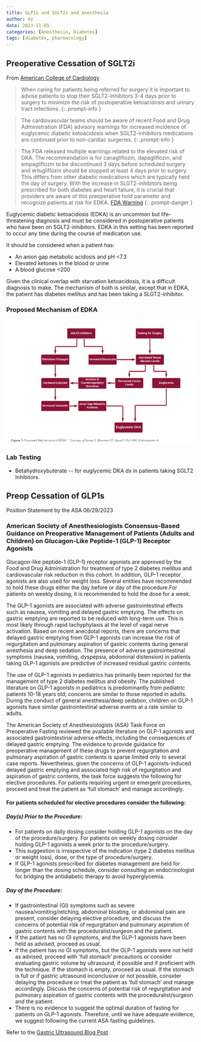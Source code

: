 ```yaml
---
title: GLP1s and SGLT2s and Anesthesia
author: dz  
date: 2023-11-05
categories: [Anesthesia, Diabetes]
tags: [diabetes, pharmacology]    
---
```

## Preoperative Cessation of SGLT2i

From [American College of Cardiology](https://www.acc.org/Latest-in-Cardiology/Articles/2022/10/07/17/21/Preoperative-Cessation-of-SGLT2i#:~:text=When%20caring%20for%20patients%20being,ketoacidosis%20and%20urinary%20tract%20infections.)

> When caring for patients being referred for surgery it is important to advise patients to stop their SGLT2-inhibitors 3-4 days prior to surgery to minimize the risk of postoperative ketoacidosis and urinary tract infections.
{: .prompt-info }

> The cardiovascular teams should be aware of recent Food and Drug Administration (FDA) advisory warnings for increased incidence of euglycemic diabetic ketoacidosis when SGLT2-inhibitors medications are continued prior to non-cardiac surgeries.
{: .prompt-info }

> The FDA released multiple warnings related to the elevated risk of DKA. The recommendation is for canagliflozin, dapagliflozin, and empagliflozin to be discontinued 3 days before scheduled surgery and ertugliflozin should be stopped at least 4 days prior to surgery. This differs from other diabetic medications which are typically held the day of surgery. With the increase in SLGT2-inhibitors being prescribed for both diabetes and heart failure, it is crucial that providers are aware of this preoperative hold parameter and recognize patients at risk for EDKA. [FDA Warning](https://www.fda.gov/drugs/drug-safety-and-availability/fda-revises-labels-sglt2-inhibitors-diabetes-include-warnings-about-too-much-acid-blood-and-serious)
{: .prompt-danger }

Euglycemic diabetic ketoacidosis (EDKA) is an uncommon but life-threatening diagnosis and must be considered in postoperative patients who have been on SGLT2-inhibitors. EDKA in this setting has been reported to occur any time during the course of medication use.

It should be considered when a patient has:

- An anion gap metabolic acidosis and pH <7.3
- Elevated ketones in the blood or urine
- A blood glucose <200

Given the clinical overlap with starvation ketoacidosis, it is a difficult diagnosis to make. The mechanism of both is similar, except that in EDKA, the patient has diabetes mellitus and has been taking a SLGT2-inhibitor.

### Proposed Mechanism of EDKA

![edka](/assets/img/edka.png)

### Lab Testing

- Betahydroxybuterate -- for euglycemic DKA dx in patients taking SGLT2 Inhibitors.

## Preop Cessation of GLP1s

Position Statement by the ASA 06/29/2023

### American Society of Anesthesiologists Consensus-Based Guidance on Preoperative Management of Patients (Adults and Children) on Glucagon-Like Peptide-1 (GLP-1) Receptor Agonists

Glucagon-like peptide-1 (GLP-1) receptor agonists are approved by the Food and Drug Administration for treatment of type 2 diabetes mellitus and cardiovascular risk reduction in this cohort. In addition, GLP-1 receptor agonists are also used for weight loss. Several entities have recommended to hold these drugs either the day before or day of the procedure.For patients on weekly dosing, it is recommended to hold the dose for a week.

The GLP-1 agonists are associated with adverse gastrointestinal effects such as nausea, vomiting and delayed gastric emptying. The effects on gastric emptying are reported to be reduced with long-term use. This is most likely through rapid tachyphylaxis at the level of vagal nerve activation. Based on recent anecdotal reports, there are concerns that delayed gastric emptying from GLP-1 agonists can increase the risk of regurgitation and pulmonary aspiration of gastric contents during general anesthesia and deep sedation. The presence of adverse gastrointestinal symptoms (nausea, vomiting, dyspepsia, abdominal distension) in patients taking GLP-1 agonists are predictive of increased residual gastric contents.

The use of GLP-1 agonists in pediatrics has primarily been reported for the management of type 2 diabetes mellitus and obesity. The published literature on GLP-1 agonists in pediatrics is predominantly from pediatric patients 10-18 years old; concerns are similar to those reported in adults. During the conduct of general anesthesia/deep sedation, children on GLP-1 agonists have similar gastrointestinal adverse events at a rate similar to adults.

The American Society of Anesthesiologists (ASA) Task Force on Preoperative Fasting reviewed the available literature on GLP-1 agonists and associated gastrointestinal adverse effects, including the consequences of delayed gastric emptying. The evidence to provide guidance for preoperative management of these drugs to prevent regurgitation and pulmonary aspiration of gastric contents is sparse limited only to several case reports. Nevertheless, given the concerns of GLP-1 agonists-induced delayed gastric emptying and associated high risk of regurgitation and aspiration of gastric contents, the task force suggests the following for elective procedures. For patients requiring urgent or emergent procedures, proceed and treat the patient as ‘full stomach’ and manage accordingly.

#### For patients scheduled for elective procedures consider the following:

##### Day(s) Prior to the Procedure:

- For patients on daily dosing consider holding GLP-1 agonists on the day of the procedure/surgery. For patients on weekly dosing consider holding GLP-1 agonists a week prior to the procedure/surgery.
- This suggestion is irrespective of the indication (type 2 diabetes mellitus or weight loss), dose, or the type of procedure/surgery.
- If GLP-1 agonists prescribed for diabetes management are held for longer than the dosing schedule, consider consulting an endocrinologist for bridging the antidiabetic therapy to avoid hyperglycemia.

##### Day of the Procedure:

- If gastrointestinal (GI) symptoms such as severe nausea/vomiting/retching, abdominal bloating, or abdominal pain are present, consider delaying elective procedure, and discuss the concerns of potential risk of regurgitation and pulmonary aspiration of gastric contents with the proceduralist/surgeon and the patient.
- If the patient has no GI symptoms, and the GLP-1 agonists have been held as advised, proceed as usual.
- If the patient has no GI symptoms, but the GLP-1 agonists were not held as advised, proceed with ‘full stomach’ precautions or consider evaluating gastric volume by ultrasound, if possible and if proficient with the technique. If the stomach is empty, proceed as usual. If the stomach is full or if gastric ultrasound inconclusive or not possible, consider delaying the procedure or treat the patient as ‘full stomach’ and manage accordingly. Discuss the concerns of potential risk of regurgitation and pulmonary aspiration of gastric contents with the proceduralist/surgeon and the patient.
- There is no evidence to suggest the optimal duration of fasting for patients on GLP-1 agonists. Therefore, until we have adequate evidence, we suggest following the current ASA fasting guidelines.

Refer to the [Gastric Ultrasound Blog Post](https://dzauski585.github.io/posts/gastric_US/)